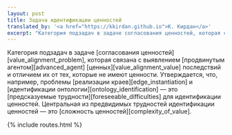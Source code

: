 ```yaml
---
layout: post
title: Задача идентификации ценностей
translated_by: '<a href="https://kkirdan.github.io">К. Кирдан</a>'
excerpt: "Категория подзадач в задаче согласования ценностей, которая связана с выявлением продвинутым агентом ценных последствий и отличием их от тех, которые не имеют ценности. Утверждается, что, например, проблемы реализации краев и идентификации онтологии — это предсказуемые трудности для идентификации ценностей. Центральная из предвидимых трудностей идентификации ценностей — это сложность ценностей."
---
```

Категория подзадач в задаче [согласования ценностей][value_alignment_problem], которая связана с выявлением [продвинутым агентом][advanced_agent] [ценных][value_alignment_value] последствий и отличием их от тех, которые не имеют ценности. Утверждается, что, например, проблемы [реализации краев][edge_instantiation] и [идентификации онтологии][ontology_identification] — это [предсказуемые трудности][foreseeable_difficulties] для идентификации ценностей. Центральная из предвидимых трудностей идентификации ценностей — это [сложность ценностей][complexity_of_value].

{% include routes.html %}

